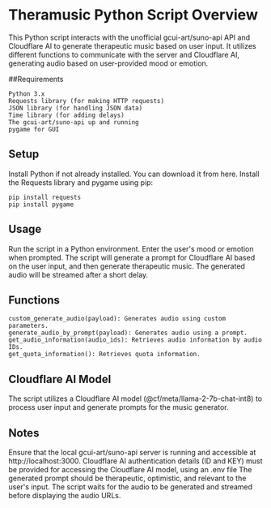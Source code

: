 # Theramusic Python Script Overview

This Python script interacts with the unofficial gcui-art/suno-api API and Cloudflare AI to generate therapeutic music based on user input. It utilizes different functions to communicate with the server and Cloudflare AI, generating audio based on user-provided mood or emotion.

##Requirements

    Python 3.x
    Requests library (for making HTTP requests)
    JSON library (for handling JSON data)
    Time library (for adding delays)
    The gcui-art/suno-api up and running
    pygame for GUI 

## Setup

  Install Python if not already installed. You can download it from here.
  Install the Requests library and pygame using pip:

    pip install requests
    pip install pygame

## Usage

  Run the script in a Python environment.
  Enter the user's mood or emotion when prompted.
  The script will generate a prompt for Cloudflare AI based on the user input, and then generate therapeutic music.
  The generated audio will be streamed after a short delay.

## Functions

    custom_generate_audio(payload): Generates audio using custom parameters.
    generate_audio_by_prompt(payload): Generates audio using a prompt.
    get_audio_information(audio_ids): Retrieves audio information by audio IDs.
    get_quota_information(): Retrieves quota information.

## Cloudflare AI Model

  The script utilizes a Cloudflare AI model (@cf/meta/llama-2-7b-chat-int8) to process user input and generate prompts for the music generator.

## Notes

  Ensure that the local gcui-art/suno-api server is running and accessible at http://localhost:3000.
  Cloudflare AI authentication details (ID and KEY) must be provided for accessing the Cloudflare AI model, using an .env file
  The generated prompt should be therapeutic, optimistic, and relevant to the user's input.
  The script waits for the audio to be generated and streamed before displaying the audio URLs.
